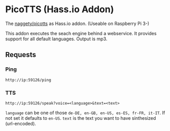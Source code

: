 # PicoTTS (Hass.io Addon)

The [naggety/picotts](https://github.com/naggety/picotts) as Hass.io addon. (Useable on Raspberry Pi 3-)

This addon executes the seach engine behind a webservice. It provides support for all default languages. Output is mp3.

## Requests

### Ping

```
http://ip:59126/ping
```

### TTS

```
http://ip:59126/speak?voice=<language>&text=<text>
```

`language` can be one of those `de-DE, en-GB, en-US, es-ES, fr-FR, it-IT`. If not set it defaults to `en-US`.
`text` is the text you want to have sinthesized (url-encoded).
